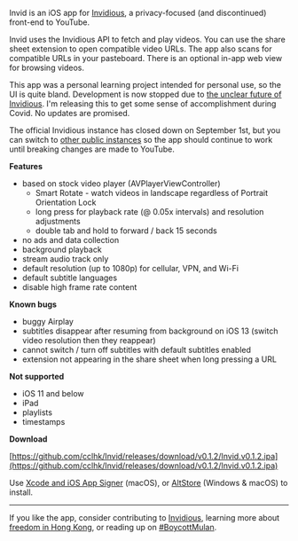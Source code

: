 Invid is an iOS app for [Invidious](https://github.com/iv-org/invidious), a privacy-focused (and discontinued) front-end to YouTube.

Invid uses the Invidious API to fetch and play videos. You can use the share sheet extension to open compatible video URLs. The app also scans for compatible URLs in your pasteboard. There is an optional in-app web view for browsing videos.

This app was a personal learning project intended for personal use, so the UI is quite bland. Development is now stopped due to [the unclear future of Invidious](https://github.com/iv-org/invidious/issues/1320). I'm releasing this to get some sense of accomplishment during Covid. No updates are promised.

The official Invidious instance has closed down on September 1st, but you can switch to [other public instances](https://github.com/iv-org/invidious/wiki/Invidious-Instances) so the app should continue to work until breaking changes are made to YouTube.

**Features**

-	based on stock video player (AVPlayerViewController)
    -   Smart Rotate - watch videos in landscape regardless of Portrait Orientation Lock
    -   long press for playback rate (@ 0.05x intervals) and resolution adjustments
    -   double tab and hold to forward / back 15 seconds
-	no ads and data collection
-	background playback
-	stream audio track only
-	default resolution (up to 1080p) for cellular, VPN, and Wi-Fi
-	default subtitle languages
-	disable high frame rate content


**Known bugs**

-	buggy Airplay
-   subtitles disappear after resuming from background on iOS 13 (switch video resolution then they reappear)
-   cannot switch / turn off subtitles with default subtitles enabled
-   extension not appearing in the share sheet when long pressing a URL

**Not supported**

-   iOS 11 and below
-	iPad
-	playlists
-	timestamps

**Download**

[https://github.com/cclhk/Invid/releases/download/v0.1.2/Invid.v0.1.2.ipa](https://github.com/cclhk/Invid/releases/download/v0.1.2/Invid.v0.1.2.ipa)

Use [Xcode and iOS App Signer](https://old.reddit.com/r/jailbreak/wiki/xcodeiosappsigner) (macOS), or [AltStore](https://old.reddit.com/r/jailbreak/wiki/altstore) (Windows & macOS) to install.
___
If you like the app, consider contributing to [Invidious](https://github.com/iv-org/invidious), learning more about [freedom in Hong Kong](https://twitter.com/ProtonVPN/status/1301064825053818887), or reading up on [#BoycottMulan](https://www.nytimes.com/2019/08/16/world/asia/boycott-mulan.html).
